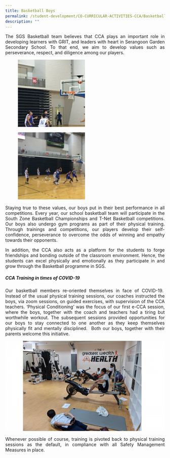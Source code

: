 ```yaml
---
title: Basketball Boys
permalink: /student-development/CO-CURRICULAR-ACTIVITIES-CCA/Basketball/
description: ""
---
```




<p style="text-align: justify;"> The SGS Basketball team believes that CCA plays an important role in developing learners with GRIT, and leaders with heart in Serangoon Garden Secondary School. To that end, we aim to develop values such as perseverance, respect, and diligence among our players. </p>

<figure>
	<a href="/images/CCA%20Basketball%20%20%20boys/Slide1-1-250x250.png" target = "_blank"> <img src="/images/CCA%20Basketball%20%20%20boys/Slide1-1-250x250.png" 
     style="width:50%"></a>
<figcaption> 
	<strong> </strong> 
	</figcaption>
</figure>

<figure>
	<a href="/images/CCA%20Basketball%20%20%20boys/Slide3-250x250.png" target = "_blank"> <img src="/images/CCA%20Basketball%20%20%20boys/Slide3-250x250.png" 
     style="width:50%"></a>
<figcaption> 
	<strong> </strong> 
	</figcaption>
</figure>

<p style="text-align: justify;"> Staying true to these values, our boys put in their best performance in all competitions. Every year, our school basketball team will participate in the South Zone Basketball Championships and T-Net Basketball competitions. Our boys also undergo gym programs as part of their physical training. Through trainings and competitions, our players develop their self-confidence, perseverance to overcome the odds of winning and empathy towards their opponents. </p>

<p style="text-align: justify;"> In addition, the CCA also acts as a platform for the students to forge friendships and bonding outside of the classroom environment. Hence, the students can excel physically and emotionally as they participate in and grow through the Basketball programme in SGS. </p>

##### **CCA Training in times of COVID-19**

<p style="text-align: justify;"> Our basketball members re-oriented themselves in face of COVID-19.  Instead of the usual physical training sessions, our coaches instructed the boys, via zoom sessions, on guided exercises, with supervision of the CCA teachers. ‘Physical Conditioning’ was the focus of our first e-CCA session, where the boys, together with the coach and teachers had a tiring but worthwhile workout. The subsequent sessions provided opportunities for our boys to stay connected to one another as they keep themselves physically fit and mentally disciplined.  Both our boys, together with their parents welcome this initiative. </p>

![](/images/CCA%20Basketball%20%20%20boys/Slide2-1-768x432.png)

<p style="text-align: justify;"> Whenever possible of course, training is pivoted back to physical training sessions as the default, in compliance with all Safety Management Measures in place. </p>